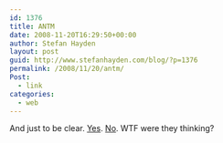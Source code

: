 ```yaml
---
id: 1376
title: ANTM
date: 2008-11-20T16:29:50+00:00
author: Stefan Hayden
layout: post
guid: http://www.stefanhayden.com/blog/?p=1376
permalink: /2008/11/20/antm/
Post:
  - link
categories:
  - web
---
```

And just to be clear. <a href="http://www.cwtv.com/shows/americas-next-top-model11/cast/analeigh">Yes</a>. <a href="http://www.cwtv.com/shows/americas-next-top-model11/cast/mckey">No</a>. WTF were they thinking?